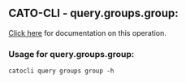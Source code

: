 
## CATO-CLI - query.groups.group:
[Click here](https://api.catonetworks.com/documentation/#query-group) for documentation on this operation.

### Usage for query.groups.group:

`catocli query groups group -h`
